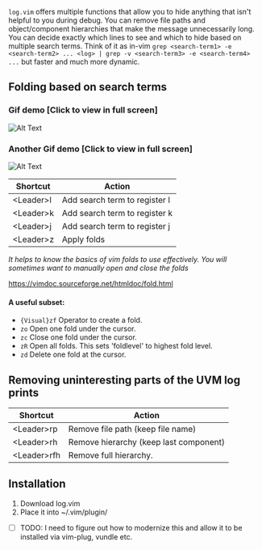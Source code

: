 
`log.vim` offers multiple functions that allow you to hide anything that isn't helpful to you during debug.
You can remove file paths and object/component hierarchies that make the message unnecessarily long.
You can decide exactly which lines to see and which to hide based on multiple search terms.
Think of it as in-vim `grep <search-term1> -e <search-term2> ... <log> | grep -v <search-term3> -e <search-term4> ...` but faster and much more dynamic.


## Folding based on search terms
### Gif demo [Click to view in full screen]
![Alt Text](https://github.com/wnim/UVM-Log-Focus/blob/main/UVM-log-Focus-Demo.gif)
### Another Gif demo [Click to view in full screen]
![Alt Text](https://github.com/wnim/UVM-Log-Focus/blob/main/UVM-log-Focus-Longer-Demo.gif)

| Shortcut     | Action                      |
|-----------|--------------------------------|
| \<Leader>l | Add search term to register l |
| \<Leader>k | Add search term to register k |
| \<Leader>j | Add search term to register j |
| \<Leader>z | Apply folds                   |

_It helps to know the basics of vim folds to use effectively. You will sometimes want to manually open and close the folds_

https://vimdoc.sourceforge.net/htmldoc/fold.html

#### A useful subset:
- `{Visual}zf`	Operator to create a fold.
- `zo` Open one fold under the cursor.
- `zc` Close one fold under the cursor.
- `zR` Open all folds.  This sets 'foldlevel' to highest fold level.
- `zd` Delete one fold at the cursor.

## Removing uninteresting parts of the UVM log prints

| Shortcut     | Action                                 |
|--------------|----------------------------------------|
| \<Leader>rp  | Remove file path (keep file name)      |
| \<Leader>rh  | Remove hierarchy (keep last component) |
| \<Leader>rfh | Remove full hierarchy.                 |

## Installation
1. Download log.vim
2. Place it into ~/.vim/plugin/

* [ ] TODO: I need to figure out how to modernize this and allow it to be installed via vim-plug, vundle etc.
